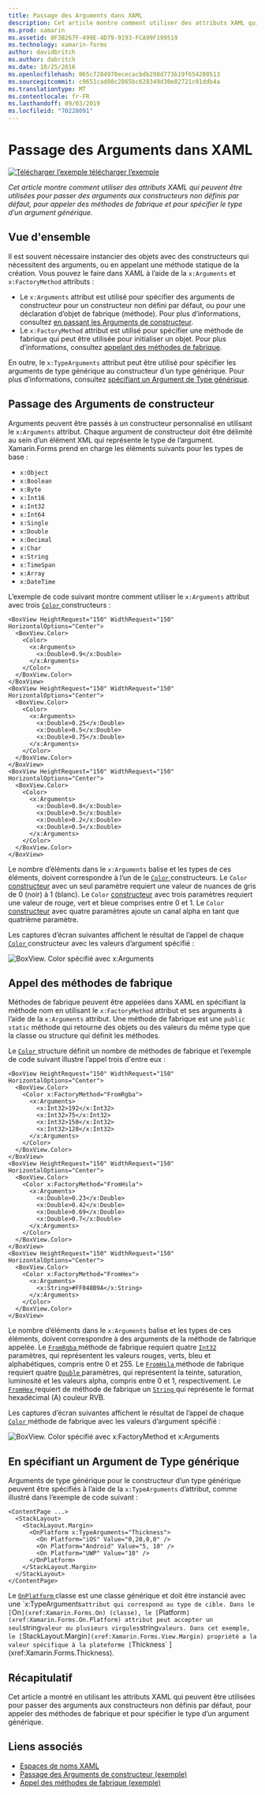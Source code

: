 ```yaml
---
title: Passage des Arguments dans XAML
description: Cet article montre comment utiliser des attributs XAML qui peuvent être utilisées pour passer des arguments aux constructeurs non définis par défaut, pour appeler des méthodes de fabrique et pour spécifier le type d’un argument générique.
ms.prod: xamarin
ms.assetid: 8F3B267F-499E-4D79-9193-FCA99F199519
ms.technology: xamarin-forms
author: davidbritch
ms.author: dabritch
ms.date: 10/25/2016
ms.openlocfilehash: 065c7284970ececacbdb298d773b19f654280513
ms.sourcegitcommit: c9651cad80c2865bc628349d30e82721c01ddb4a
ms.translationtype: MT
ms.contentlocale: fr-FR
ms.lasthandoff: 09/03/2019
ms.locfileid: "70228091"
---
```

# <a name="passing-arguments-in-xaml"></a>Passage des Arguments dans XAML

[![Télécharger l’exemple](~/media/shared/download.png) télécharger l’exemple](https://docs.microsoft.com/samples/xamarin/xamarin-forms-samples/xaml-passingconstructorarguments)

_Cet article montre comment utiliser des attributs XAML qui peuvent être utilisées pour passer des arguments aux constructeurs non définis par défaut, pour appeler des méthodes de fabrique et pour spécifier le type d’un argument générique._

## <a name="overview"></a>Vue d'ensemble

Il est souvent nécessaire instancier des objets avec des constructeurs qui nécessitent des arguments, ou en appelant une méthode statique de la création. Vous pouvez le faire dans XAML à l’aide de la `x:Arguments` et `x:FactoryMethod` attributs :

- Le `x:Arguments` attribut est utilisé pour spécifier des arguments de constructeur pour un constructeur non défini par défaut, ou pour une déclaration d’objet de fabrique (méthode). Pour plus d’informations, consultez [en passant les Arguments de constructeur](#constructor_arguments).
- Le `x:FactoryMethod` attribut est utilisé pour spécifier une méthode de fabrique qui peut être utilisée pour initialiser un objet. Pour plus d’informations, consultez [appelant des méthodes de fabrique](#factory_methods).

En outre, le `x:TypeArguments` attribut peut être utilisé pour spécifier les arguments de type générique au constructeur d’un type générique. Pour plus d’informations, consultez [spécifiant un Argument de Type générique](#generic_type_arguments).

<a name="constructor_arguments" />

## <a name="passing-constructor-arguments"></a>Passage des Arguments de constructeur

Arguments peuvent être passés à un constructeur personnalisé en utilisant le `x:Arguments` attribut. Chaque argument de constructeur doit être délimité au sein d’un élément XML qui représente le type de l’argument. Xamarin.Forms prend en charge les éléments suivants pour les types de base :

- `x:Object`
- `x:Boolean`
- `x:Byte`
- `x:Int16`
- `x:Int32`
- `x:Int64`
- `x:Single`
- `x:Double`
- `x:Decimal`
- `x:Char`
- `x:String`
- `x:TimeSpan`
- `x:Array`
- `x:DateTime`

L’exemple de code suivant montre comment utiliser le `x:Arguments` attribut avec trois [ `Color` ](xref:Xamarin.Forms.Color) constructeurs :

```xaml
<BoxView HeightRequest="150" WidthRequest="150" HorizontalOptions="Center">
  <BoxView.Color>
    <Color>
      <x:Arguments>
        <x:Double>0.9</x:Double>
      </x:Arguments>
    </Color>
  </BoxView.Color>
</BoxView>
<BoxView HeightRequest="150" WidthRequest="150" HorizontalOptions="Center">
  <BoxView.Color>
    <Color>
      <x:Arguments>
        <x:Double>0.25</x:Double>
        <x:Double>0.5</x:Double>
        <x:Double>0.75</x:Double>
      </x:Arguments>
    </Color>
  </BoxView.Color>
</BoxView>
<BoxView HeightRequest="150" WidthRequest="150" HorizontalOptions="Center">
  <BoxView.Color>
    <Color>
      <x:Arguments>
        <x:Double>0.8</x:Double>
        <x:Double>0.5</x:Double>
        <x:Double>0.2</x:Double>
        <x:Double>0.5</x:Double>
      </x:Arguments>
    </Color>
  </BoxView.Color>
</BoxView>
```

Le nombre d’éléments dans le `x:Arguments` balise et les types de ces éléments, doivent correspondre à l’un de le [ `Color` ](xref:Xamarin.Forms.Color) constructeurs. Le `Color` [constructeur](xref:Xamarin.Forms.Color.%23ctor(System.Double)) avec un seul paramètre requiert une valeur de nuances de gris de 0 (noir) à 1 (blanc). Le `Color` [constructeur](xref:Xamarin.Forms.Color.%23ctor(System.Double,System.Double,System.Double)) avec trois paramètres requiert une valeur de rouge, vert et bleue comprises entre 0 et 1. Le `Color` [constructeur](xref:Xamarin.Forms.Color.%23ctor(System.Double,System.Double,System.Double,System.Double)) avec quatre paramètres ajoute un canal alpha en tant que quatrième paramètre.

Les captures d’écran suivantes affichent le résultat de l’appel de chaque [ `Color` ](xref:Xamarin.Forms.Color) constructeur avec les valeurs d’argument spécifié :

![BoxView. Color spécifié avec x:Arguments](passing-arguments-images/passing-arguments.png)

<a name="factory_methods" />

## <a name="calling-factory-methods"></a>Appel des méthodes de fabrique

Méthodes de fabrique peuvent être appelées dans XAML en spécifiant la méthode nom en utilisant le `x:FactoryMethod` attribut et ses arguments à l’aide de la `x:Arguments` attribut. Une méthode de fabrique est une `public static` méthode qui retourne des objets ou des valeurs du même type que la classe ou structure qui définit les méthodes.

Le [ `Color` ](xref:Xamarin.Forms.Color) structure définit un nombre de méthodes de fabrique et l’exemple de code suivant illustre l’appel trois d'entre eux :

```xaml
<BoxView HeightRequest="150" WidthRequest="150" HorizontalOptions="Center">
  <BoxView.Color>
    <Color x:FactoryMethod="FromRgba">
      <x:Arguments>
        <x:Int32>192</x:Int32>
        <x:Int32>75</x:Int32>
        <x:Int32>150</x:Int32>                        
        <x:Int32>128</x:Int32>
      </x:Arguments>
    </Color>
  </BoxView.Color>
</BoxView>
<BoxView HeightRequest="150" WidthRequest="150" HorizontalOptions="Center">
  <BoxView.Color>
    <Color x:FactoryMethod="FromHsla">
      <x:Arguments>
        <x:Double>0.23</x:Double>
        <x:Double>0.42</x:Double>
        <x:Double>0.69</x:Double>
        <x:Double>0.7</x:Double>
      </x:Arguments>
    </Color>
  </BoxView.Color>
</BoxView>
<BoxView HeightRequest="150" WidthRequest="150" HorizontalOptions="Center">
  <BoxView.Color>
    <Color x:FactoryMethod="FromHex">
      <x:Arguments>
        <x:String>#FF048B9A</x:String>
      </x:Arguments>
    </Color>
  </BoxView.Color>
</BoxView>
```

Le nombre d’éléments dans le `x:Arguments` balise et les types de ces éléments, doivent correspondre à des arguments de la méthode de fabrique appelée. Le [ `FromRgba` ](xref:Xamarin.Forms.Color.FromRgba(System.Int32,System.Int32,System.Int32,System.Int32)) méthode de fabrique requiert quatre [ `Int32` ](https://docs.microsoft.com/dotnet/api/system.int32) paramètres, qui représentent les valeurs rouges, verts, bleu et alphabétiques, compris entre 0 et 255. Le [ `FromHsla` ](xref:Xamarin.Forms.Color.FromHsla(System.Double,System.Double,System.Double,System.Double)) méthode de fabrique requiert quatre [ `Double` ](https://docs.microsoft.com/dotnet/api/system.double) paramètres, qui représentent la teinte, saturation, luminosité et les valeurs alpha, compris entre 0 et 1, respectivement. Le [ `FromHex` ](xref:Xamarin.Forms.Color.FromHex(System.String)) requiert de méthode de fabrique un [ `String` ](https://docs.microsoft.com/dotnet/api/system.string) qui représente le format hexadécimal (A) couleur RVB.

Les captures d’écran suivantes affichent le résultat de l’appel de chaque [ `Color` ](xref:Xamarin.Forms.Color) méthode de fabrique avec les valeurs d’argument spécifié :

![BoxView. Color spécifié avec x:FactoryMethod et x:Arguments](passing-arguments-images/factory-methods.png)

<a name="generic_type_arguments" />

## <a name="specifying-a-generic-type-argument"></a>En spécifiant un Argument de Type générique

Arguments de type générique pour le constructeur d’un type générique peuvent être spécifiés à l’aide de la `x:TypeArguments` d’attribut, comme illustré dans l’exemple de code suivant :

```xaml
<ContentPage ...>
  <StackLayout>
    <StackLayout.Margin>
      <OnPlatform x:TypeArguments="Thickness">
        <On Platform="iOS" Value="0,20,0,0" />
        <On Platform="Android" Value="5, 10" />
        <On Platform="UWP" Value="10" />
      </OnPlatform>
    </StackLayout.Margin>
  </StackLayout>
</ContentPage>
```

Le [ `OnPlatform` ](xref:Xamarin.Forms.OnPlatform`1) classe est une classe générique et doit être instancié avec une `x:TypeArguments` attribut qui correspond au type de cible. Dans le [ `On` ](xref:Xamarin.Forms.On) (classe), le [ `Platform` ](xref:Xamarin.Forms.On.Platform) attribut peut accepter un seul `string` valeur ou plusieurs virgules `string` valeurs. Dans cet exemple, le [ `StackLayout.Margin` ](xref:Xamarin.Forms.View.Margin) propriété a la valeur spécifique à la plateforme [ `Thickness` ](xref:Xamarin.Forms.Thickness).

## <a name="summary"></a>Récapitulatif

Cet article a montré en utilisant les attributs XAML qui peuvent être utilisées pour passer des arguments aux constructeurs non définis par défaut, pour appeler des méthodes de fabrique et pour spécifier le type d’un argument générique.


## <a name="related-links"></a>Liens associés

- [Espaces de noms XAML](~/xamarin-forms/xaml/namespaces.md)
- [Passage des Arguments de constructeur (exemple)](https://docs.microsoft.com/samples/xamarin/xamarin-forms-samples/xaml-passingconstructorarguments)
- [Appel des méthodes de fabrique (exemple)](https://docs.microsoft.com/samples/xamarin/xamarin-forms-samples/xaml-callingfactorymethods)
